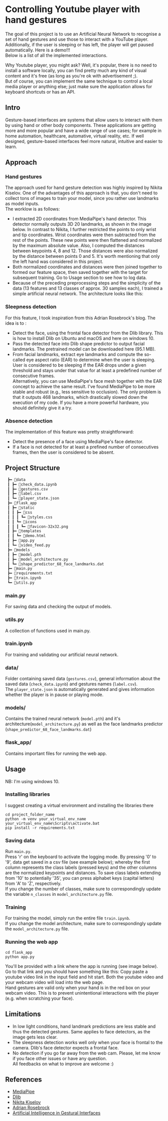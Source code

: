 
# Controlling Youtube player with hand gestures
The goal of this project is to use an Artificial Neural Network to recognise a set of hand gestures and use those to interact with a YouTube player. Additionally, if the user is sleeping or has left, the player will get paused automatically.  Here is a demo!!!  
Below is a list of all the implemented interactions.    

Why Youtube player, you might ask? Well, it's popular, there is no need to install a software locally, you can find pretty much any kind of visual content and it's free (as long as you're ok with advertisement ;).  
But of course, you can implement the same technique to control a local media player or anything else; just make sure the application allows for keyboard shortcuts or has an API. 


## Intro
Gesture-based interfaces are systems that allow users to interact with them by using hand or other body components. These applications are getting more and more popular and have a wide range of use cases; for example in home automation, healthcare, automative, virtual reality, etc. If well designed, gesture-based interfaces feel more natural, intuitive and easier to learn.
## Approach
### Hand gestures
The approach used for hand gesture detection was highly inspired by Nikita Kiselov.  One of the advantages of this approach is that, you don't need to collect tons of images to train your model, since you rather use landmarks as model inputs.  
The worklow is as follows:  
* I extracted 2D coordinates from MediaPipe's hand detector.  This detector normally outputs 3D 20 landmarks, as shown in the image below. In contrast to Nikita, I further restricted the points to only wrist and tip coordinates. Wrist coordinates were then subtracted from the rest of the points. These new points were then flattened and normalized by the maximum absolute value. Also, I computed the distances between keypoints 4, 8 and 12. Those distances were also normalized by the distance between points 0 and 5. It's worth mentioning that only the left hand was considered in this project.  
* Both normalized coordinates and distances were then joined together to formed our feature space, then saved together with the target for subsequent training. Go to Usage section to see how to log data.
* Because of the preceding preprocessing steps and the simplicity of the data (13 features and 13 classes of approx. 30 samples each), I trained a simple artificial neural network. The architecture looks like this:
  
### Sleepness detection
For this feature, I took inspiration from this Adrian Rosebrock's blog.  The idea is to :
* Detect the face, using the frontal face detector from the Dlib library. This is how to install Dlib on Ubuntu and macOS and here on windows 10. 
* Pass the detected face into Dlib shape predictor to output facial landmarks. The pretrained model can be downloaded here (95.1 MB).
* From facial landmarks, extract eye landmarks and compute the so-called eye aspect ratio (EAR) to determine when the user is sleeping. User is considered to be sleeping if the EAR drops under a given threshold and stays under that value for at least a predefined number of consecutive frames.  
Alternatively, you can use MediaPipe's face mesh together with the EAR concept to achieve the same result. I've found MediaPipe to be more stable and robust (e.g., less sensitive to occlusion). The only problem is that it outputs 468 landmarks, which drastically slowed down the execution of my code. If you have a more powerful hardware, you should definitely give it a try. 
### Absence detection
The implementation of this feature was pretty straightforward:
* Detect the presence of a face using MediaPipe's face detector.
* If a face is not detected for at least a prefined number of consecutives frames, then the user is considered to be absent.
## Project Structure
```bash
 ┣━ 📂data
 ┃ ┣━ 📜check_data.ipynb
 ┃ ┣━ 📜gestures.csv
 ┃ ┣━ 📜label.csv
 ┃ ┗━ 📜player_state.json
 ┣━ 📂flask_app
 ┃ ┣━ 📂static
 ┃ ┃ ┣━ 📂css
 ┃ ┃ ┃ ┗━ 📜styles.css
 ┃ ┃ ┗━ 📂icons
 ┃ ┃ ┃ ┗━ 📜favicon-32x32.png
 ┃ ┣━ 📂templates
 ┃ ┃ ┗━ 📜demo.html
 ┃ ┣━ 📜app.py
 ┃ ┗━ 📜video_feed.py
 ┣━ 📂models
 ┃ ┣━ 📜model.pth
 ┃ ┣━ 📜model_architecture.py
 ┃ ┗━ 📜shape_predictor_68_face_landmarks.dat
 ┣━ 📜main.py
 ┣━ 📜requirements.txt
 ┣━ 📜train.ipynb
 ┗━ 📜utils.py
```

### main.py
For saving data and checking the output of models.

### utils.py
A collection of functions used in main.py.

### train.ipynb
For training and validating our artificial neural network.

### data/
Folder containing saved data (`gestures.csv`), general information about the saved data (`check_data.ipynb`) and gestures names (`label.csv`).  
The `player_state.json` is automatically generated and gives information whether the player is in pause or playing mode.

### models/
Contains the trained neural network (`model.pth`) and it's architecture(`model_architecture.py`) as well as the face landmarks predictor (`shape_predictor_68_face_landmarks.dat`)
### flask_app/
Contains important files for running the web app.

## Usage
NB: I'm using windows 10.
### Installing libraries
I suggest creating a virtual environment and installing the libraries there
```
cd project_folder_name
python -m venv your_virtual_env_name
your_virtual_env_name\Scripts\activate.bat
pip install -r requirements.txt  
```
### Saving data
Run `main.py`.  
Press 'r' on the keyboard to activate the logging mode. By pressing '0' to '9', data get saved in a csv file (see example below); whereby the first column represents the class labels (pressed keys) and the other columns are the normalized keypoints and distances. To save class labels extending from '10' to potentially '35', you can press alphabet keys (capital letters) from 'A' to 'Z', respectively.  
If you change the number of classes, make sure to correspondingly update the variable `n_classes` in `model_architecture.py` file.
### Training
For training the model, simply run the entire file `train.ipynb`.  
If you change the model architecture, make sure to correspondingly update the `model_architecture.py` file.
### Running the web app
```
cd flask_app
python app.py
```
You'll be provided with a link where the app is running (see image below).  
Go to that link and you should have something like this:
Copy paste a youtube video link in the input field and hit start.
Both the youtube video and your webcam video will load into the web page.  
Hand gestures are valid only when your hand is in the red box on your webcam video. This is to prevent unintentional interactions with the player (e.g. when scratching your face).
 

## Limitations
* In low light conditions, hand landmark predictions are less stable and thus the detected gestures. Same applies to face detectors, as the image gets less clear.
* The sleepness detection works well only when your face is frontal to the camera. Dlib's face detector expects a frontal face.
* No detection if you go far away from the web cam.
Please, let me know if you face other issues or have any question.  
All feedbacks on what to improve are welcome :) 

## References
* [MediaPipe](https://google.github.io/mediapipe/)
* [Dlib](http://dlib.net/)
* [Nikita Kiselov](https://github.com/kinivi)
* [Adrian Rosebrock](https://pyimagesearch.com/author/adrian/)
* [Artificial Intelligence in Gestural Interfaces](https://emerj.com/ai-sector-overviews/artificial-intelligence-in-gestural-interfaces/)
